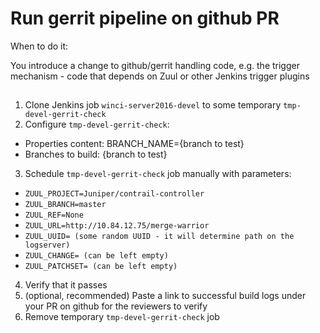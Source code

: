 # Run gerrit pipeline on github PR

When to do it:

You introduce a change to github/gerrit handling code, e.g. the
trigger mechanism - code that depends on Zuul or other Jenkins trigger plugins

## 

1. Clone Jenkins job `winci-server2016-devel` to some temporary `tmp-devel-gerrit-check`
2. Configure `tmp-devel-gerrit-check`:
* Properties content: BRANCH_NAME={branch to test}
* Branches to build: {branch to test}
3. Schedule `tmp-devel-gerrit-check` job manually with parameters:
* `ZUUL_PROJECT=Juniper/contrail-controller`
* `ZUUL_BRANCH=master`
* `ZUUL_REF=None`
* `ZUUL_URL=http://10.84.12.75/merge-warrior`
* `ZUUL_UUID= (some random UUID - it will determine path on the logserver)`
* `ZUUL_CHANGE= (can be left empty)`
* `ZUUL_PATCHSET= (can be left empty)`
4. Verify that it passes
5. (optional, recommended) Paste a link to successful build logs under your PR on github for the reviewers to verify
6. Remove temporary `tmp-devel-gerrit-check` job
